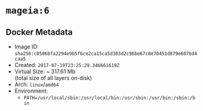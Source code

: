 # `mageia:6`

## Docker Metadata

- Image ID: `sha256:c0506bfa2294e9b5f6ce2ca15ca5d303d2c96be67c8e70451d879e607bd4caa5`
- Created: `2017-07-19T23:25:29.346661619Z`
- Virtual Size: ~ 317.61 Mb  
  (total size of all layers on-disk)
- Arch: `linux`/`amd64`
- Environment:
  - `PATH=/usr/local/sbin:/usr/local/bin:/usr/sbin:/usr/bin:/sbin:/bin`
